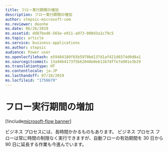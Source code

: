```yaml
---
title: フロー実行期間の増加
description: フロー実行期間の増加
author: stepsic-microsoft-com
ms.reviewer: deonhe
ms.date: 06/26/2019
ms.assetid: dd87bed6-565e-e911-a973-000d3a1c79c5
ms.topic: article
ms.service: business-applications
ms.author: stepsic
audience: Power user
ms.openlocfilehash: e59484180f65b5970bd137d1af421d0374d0d8a1
ms.sourcegitcommit: 13a94b4173f5b62040e0eb13b7dffe7a901e3b29
ms.translationtype: HT
ms.contentlocale: ja-JP
ms.lasthandoff: 07/18/2019
ms.locfileid: "1756679"
---
```

# <a name="increased-flow-run-duration"></a>フロー実行期間の増加

[!include[microsoft-flow banner](../includes/microsoft-flow.md)]

ビジネス プロセスには、長時間かかるものもあります。 ビジネス プロセス フローは常に時間の制限なく実行できますが、自動フローの有効期間を 30 日から 90 日に延長する作業も今進んでいます。
